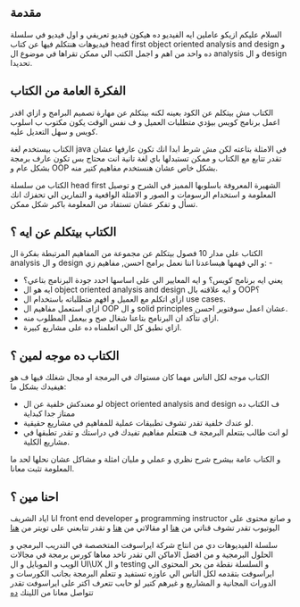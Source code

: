 
## مقدمة

السلام عليكم ازيكو عاملين ايه
الفيديو ده هيكون فيديو تعريفي و اول فيديو في سلسلة فيديوهات هنتكلم فيها عن كتاب head first object oriented analysis and design و ده واحد من اهم و اجمل الكتب الي ممكن تقراها في موضوع ال analysis و ال design تحديدا.

## الفكرة العامة من الكتاب

الكتاب مش بيتكلم عن الكود بعينه لكنه بيتكلم عن مهارة تصميم البرامج و ازاي اقدر اعمل برنامج كويس بيؤدي متطلبات العميل و ف نفس الوقت يكون مكتوب ب اسلوب كويس و سهل التعديل عليه.

الكتاب بيستخدم لغة java في الامثلة بتاعته لكن مش شرط ابدا انك تكون عارفها عشان تقدر تتابع مع الكتاب و ممكن تستبدلها باي لغة تانية انت محتاج بس تكون عارف برمجة بشكل عام و OOP بشكل خاص عشان هنستخدم مفاهيم كتير منه.

الكتاب من سلسلة head first الشهيرة المعروفة باسلوبها المميز في الشرح و توصيل المعلومة و استخدام الرسومات و الصور و الامثلة الواقعية و التمارين الي تحفزك انك تسأل و تفكر عشان تستفاد من المعلومة باكبر شكل ممكن.

## الكتاب بيتكلم عن ايه ؟

الكتاب على مدار 10 فصول بيتكلم عن مجموعة من المفاهيم المرتبطة بفكرة ال analysis و ال design و الي فهمها هيساعدنا اننا نعمل برامج احسن, مفاهيم زي: -

- يعني ايه برنامج كويس؟ و ايه المعايير الي على اساسها احدد جودة البرنامج بتاعي؟
- ايه هو ال object oriented analysis and design و ايه علاقته بال OOP؟
- ازاي اتكلم مع العميل و افهم متطلباته باستخدام ال use cases.
- ازاي استعمل مفاهيم ال OOP و ال solid principles عشان اعمل سوفتوير احسن.
- ازاي نتأكد ان البرنامج بتاعنا شغال صح و بيعمل المطلوب منه.
- ازاي نطبق كل الي اتعلمناه ده على مشاريع كبيرة.

## الكتاب ده موجه لمين ؟

الكتاب موجه لكل الناس مهما كان مستواك في البرمجة او مجال شغلك فيها ف هو هيفيدك بشكل ما:
- لو معندكش خلفية عن ال object oriented analysis and design ف الكتاب ده ممتاز جدا كبداية
- لو عندك خلفية تقدر تشوف تطبيقات عملية للمفاهيم في مشاريع حقيقية.
- لو انت طالب بتتعلم البرمجة ف هتتعلم مفاهيم تفيدك في دراستك و تقدر تطبقها في مشاريع الكلية.

و الكتاب عامة بيشرح شرح نظري و عملي و مليان امثلة و مشاكل عشان نحلها لحد ما المعلومة تثبت معانا.

## احنا مين ؟

انا اياد الشريف front end developer و programming instructor و صانع محتوى على اليوتيوب تقدر تشوف قناتي من [هنا](https://www.youtube.com/@eyadalsherif) او مقالاتي من [هنا](https://eyad-alsherif-blog.vercel.app/) و تقدر تتابعني على تويتر من [هنا](https://x.com/Daniel_d7a_76)

سلسلة الفيديوهات دي من انتاج شركة ايراسوفت المتخصصة في التدريب البرمجي و الحلول البرمجية و من افضل الاماكن الي تقدر تاخد معاها كورس برمجة في مجالات الويب و الموبايل و ال UI\UX و ال testing و السلسلة نقطة من بحر المحتوى الي ايراسوفت بتقدمه لكل الناس الي عاوزه تستفيد و تتعلم البرمجة بجانب الكورسات و الدورات المجانية و المشاريع و غيرهم كتير لو حابب تتعرف اكتر على ايراسوفت تقدر تتواصل معانا من اللينك [ده](https://www.facebook.com/eraasoft)